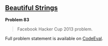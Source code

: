 [Beautiful Strings][ce]
-----------------------

**Problem 83**

> Facebook Hacker Cup 2013 problem.

Full problem statement is available on [CodeEval][ce].

[ce]: https://www.codeeval.com/browse/83/
      "View problem statement on CodeEval"
